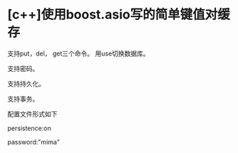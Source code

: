 # [c++]使用boost.asio写的简单键值对缓存
支持put，del， get三个命令。
用use切换数据库。

支持密码。

支持持久化。

支持事务。

<p>配置文件形式如下</p>
<p>persistence:on</p>
<p>password:"mima"</p>


